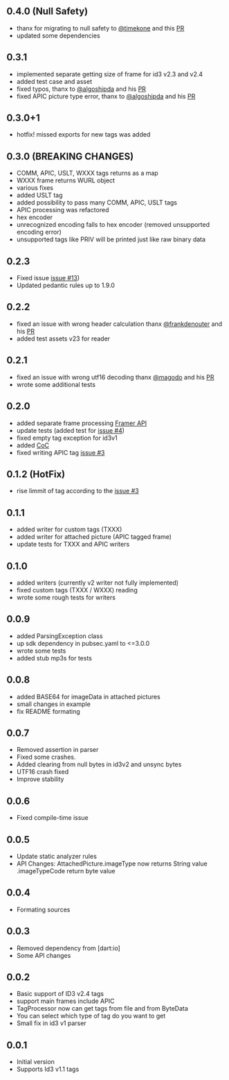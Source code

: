 ## 0.4.0 (Null Safety)

* thanx for migrating to null safety to [@timekone](https://github.com/timekone) and this [PR](https://github.com/NiKoTron/dart-tags/pull/35)
* updated some dependencies

## 0.3.1

* implemented separate getting size of frame for id3 v2.3 and v2.4
* added test case and asset
* fixed typos, thanx to [@algoshipda](https://github.com/algoshipda) and his [PR](https://github.com/NiKoTron/dart-tags/pull/17)
* fixed APIC picture type error, thanx to [@algoshipda](https://github.com/algoshipda) and his [PR](https://github.com/NiKoTron/dart-tags/pull/20)

## 0.3.0+1

* hotfix! missed exports for new tags was added

## 0.3.0 (BREAKING CHANGES)

* COMM, APIC, USLT, WXXX tags returns as a map
* WXXX frame returns WURL object
* various fixes
* added USLT tag
* added possibility to pass many COMM, APIC, USLT tags
* APIC processing was refactored
* hex encoder
* unrecognized encoding falls to hex encoder (removed unsupported encoding error)
* unsupported tags like PRIV will be printed just like raw binary data

## 0.2.3

* Fixed issue [issue #13](https://github.com/NiKoTron/dart-tags/issues/13))
* Updated pedantic rules up to 1.9.0

## 0.2.2

* fixed an issue with wrong header calculation thanx [@frankdenouter](https://github.com/frankdenouter) and his [PR](https://github.com/NiKoTron/dart-tags/pull/10)
* added test assets v23 for reader

## 0.2.1

* fixed an issue with wrong utf16 decoding thanx [@magodo](https://github.com/magodo) and his [PR](https://github.com/NiKoTron/dart-tags/pull/9)
* wrote some additional tests

## 0.2.0

* added separate frame processing [Framer API](FRAMER.md)
* update tests (added test for [issue #4](https://github.com/NiKoTron/dart-tags/issues/4))
* fixed empty tag exception for id3v1
* added [CoC](CODE_OF_CONDUCT.md)
* fixed writing APIC tag [issue #3](https://github.com/NiKoTron/dart-tags/issues/3)

## 0.1.2 (HotFix)

* rise limmit of tag according to the [issue #3](https://github.com/NiKoTron/dart-tags/issues/3)

## 0.1.1

* added writer for custom tags (TXXX)
* added writer for attached picture (APIC tagged frame)
* update tests for TXXX and APIC writers

## 0.1.0

* added writers (currently v2 writer not fully implemented)
* fixed custom tags (TXXX / WXXX) reading
* wrote some rough tests for writers

## 0.0.9

* added ParsingException class
* up sdk dependency in pubsec.yaml to <=3.0.0
* wrote some tests
* added stub mp3s for tests

## 0.0.8

* added BASE64 for imageData in attached pictures
* small changes in example
* fix README formating

## 0.0.7

* Removed assertion in parser
* Fixed some crashes.
* Added clearing from null bytes in id3v2 and unsync bytes
* UTF16 crash fixed
* Improve stability

## 0.0.6

* Fixed compile-time issue

## 0.0.5

* Update static analyzer rules
* API Changes: AttachedPicture.imageType now returns String value .imageTypeCode return byte value

## 0.0.4

* Formating sources

## 0.0.3

* Removed dependency from [dart:io]
* Some API changes

## 0.0.2

* Basic support of ID3 v2.4 tags
* support main frames include APIC
* TagProcessor now can get tags from file and from ByteData
* You can select which type of tag do you want to get
* Small fix in id3 v1 parser

## 0.0.1

* Initial version
* Supports Id3 v1.1 tags
